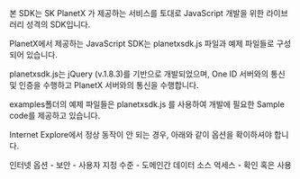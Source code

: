 본 SDK는 SK PlanetX 가 제공하는 서비스를 토대로 JavaScript 개발을 위한 라이브러리 성격의 SDK입니다. 

PlanetX에서 제공하는 JavaScript SDK는 planetxsdk.js 파일과 예제 파일들로 구성되어 있습니다. 

planetxsdk.js는 jQuery (v.1.8.3)를 기반으로 개발되었으며, 
One ID 서버와의 통신 및 인증을 수행하고 PlanetX 서버와의 통신을 수행합니다.

examples폴더의 예제 파일들은 planetxsdk.js 를 사용하여 
개발에 필요한 Sample code를 제공하고 있습니다.

Internet Explore에서 정상 동작이 안 되는 경우,
아래와 같이 옵션을 확이하셔야 합니다.  

 인터넷 옵션 - 보안 - 사용자 지정 수준  - 도메인간 데이터 소스 억세스 - 확인 혹은 사용
